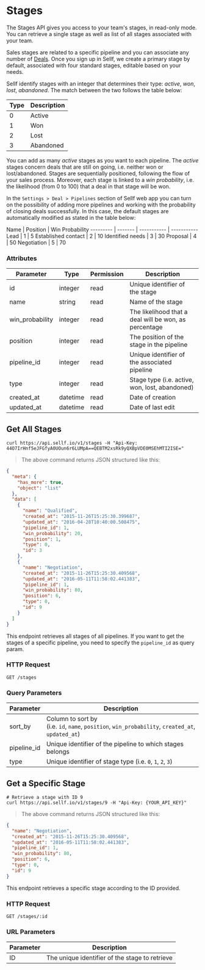 # <a name="stages"></a>Stages

The Stages API gives you access to your team's stages, in read-only mode. You can retrieve a single stage as well as list of all stages associated with your team.

Sales stages are related to a specific pipeline and you can associate any number of [Deals](#deals). Once you sign up in Sellf, we create a primary stage by default, associated with four standard stages, editable based on your needs.

Sellf identify stages with an integer that determines their type: *active*, *won*, *lost*, *abandoned*. The match between the two follows the table below:

Type | Description
--------- | -------
0 | Active
1 | Won
2 | Lost
3 | Abandoned


You can add as many *active* stages as you want to each pipeline. The *active* stages concern deals that are still on going, i.e. neither won or lost/abandoned. Stages are sequentially positioned, following the flow of your sales process. Moreover, each stage is linked to a *win probability*, i.e. the likelihood (from 0 to 100) that a deal in that stage will be won.

In the `Settings > Deal > Pipelines` section of Sellf web app you can turn on the possibility of adding more pipelines and working with the probability of closing deals successfully. In this case, the default stages are automatically modified as stated in the table below:

Name | Position | Win Probability
--------- | ------- | ----------- | -----------
Lead | 1 | 5
Established contact | 2 | 10
Identified needs | 3 | 30
Proposal | 4 | 50
Negotiation | 5 | 70

### Attributes

Parameter | Type | Permission | Description
--------- | ------- | ------- | -----------
id | integer | read | Unique identifier of the stage
name | string | read | Name of the stage
win_probability | integer | read | The likelihood that a deal will be won, as percentage
position | integer | read | The position of the stage in the pipeline
pipeline_id | integer | read | Unique identifier of the associated pipeline
type | integer | read | Stage type (i.e. active, won, lost, abandoned)
created_at | datetime | read | Date of creation
updated_at | datetime | read | Date of last edit


## Get All Stages

```shell
curl https://api.sellf.io/v1/stages -H "Api-Key: 44O7IrHnf5eJFGfyA0UOun6r6LUMpA==QEBTM2xsRk9yQXBpVDE0MSEhMTI2ISE="
```

> The above command returns JSON structured like this:

```json
{
  "meta": {
    "has_more": true,
    "object": "list"
  },
  "data": [
    {
      "name": "Qualified",
      "created_at": "2015-11-26T15:25:30.399687",
      "updated_at": "2016-04-28T10:40:00.508475",
      "pipeline_id": 1,
      "win_probability": 20,
      "position": 1,
      "type": 0,
      "id": 3
    },
    {
      "name": "Negotiation",
      "created_at": "2015-11-26T15:25:30.409568",
      "updated_at": "2016-05-11T11:58:02.441383",
      "pipeline_id": 1,
      "win_probability": 80,
      "position": 6,
      "type": 0,
      "id": 9
    }
  ]
}
```

This endpoint retrieves all stages of all pipelines. If you want to get the stages of a specific pipeline, you need to specify the `pipeline_id` as query param.

### HTTP Request

`GET /stages`

### Query Parameters

Parameter | Description
--------- | -----------
sort_by | Column to sort by <br> (i.e. `id`, `name`, `position`, `win_probability`, `created_at`, `updated_at`)
pipeline_id | Unique identifier of the pipeline to which stages belongs
type | Unique identifier of stage type (i.e. `0`, `1`, `2`, `3`)




## Get a Specific Stage

```shell
# Retrieve a stage with ID 9
curl https://api.sellf.io/v1/stages/9 -H "Api-Key: {YOUR_API_KEY}"
```

> The above command returns JSON structured like this:

```json
{
  "name": "Negotiation",
  "created_at": "2015-11-26T15:25:30.409568",
  "updated_at": "2016-05-11T11:58:02.441383",
  "pipeline_id": 1,
  "win_probability": 80,
  "position": 6,
  "type": 0,
  "id": 9
}
```

This endpoint retrieves a specific stage according to the ID provided.

### HTTP Request

`GET /stages/:id`

### URL Parameters

Parameter | Description
--------- | -----------
ID | The unique identifier of the stage to retrieve

